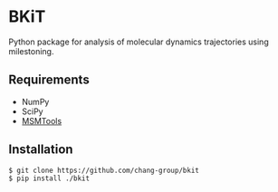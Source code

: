 # BKiT

Python package for analysis of molecular dynamics trajectories using milestoning.

## Requirements

- NumPy
- SciPy
- <a href="https://msmtools.readthedocs.io/">MSMTools</a>

## Installation

    $ git clone https://github.com/chang-group/bkit
    $ pip install ./bkit

